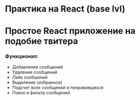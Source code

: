 # Практика на React (base lvl)
# Простое React приложение на подобие твитера
### Функционал:

- Добавление сообщений 
- Удаление сообщений 
- Лайк сообшений 
- Выделение (избранное)
- Подсчет всех сообщений и понравившихся 
- Поиск и фильтр сообщений 
